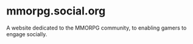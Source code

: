 # mmorpg.social.org

A website dedicated to the MMORPG community, to enabling gamers to engage socially.

